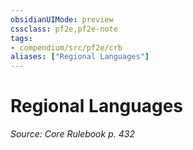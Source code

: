 ```yaml
---
obsidianUIMode: preview
cssclass: pf2e,pf2e-note
tags:
- compendium/src/pf2e/crb
aliases: ["Regional Languages"]
---
```

# Regional Languages  
*Source: Core Rulebook p. 432*